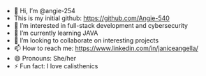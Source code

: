 - 👋 Hi, I’m @angie-254
- This is my initial github: https://github.com/Angie-540
- 👀 I’m interested in full-stack development and cybersecurity
- 🌱 I’m currently learning JAVA
- 💞️ I’m looking to collaborate on interesting projects
- 📫 How to reach me: https://www.linkedin.com/in/janiceangella/
- 😄 Pronouns: She/her
- ⚡ Fun fact: I love calisthenics

<!---
angie-254/angie-254 is a ✨ special ✨ repository because its `README.md` (this file) appears on your GitHub profile.
You can click the Preview link to take a look at your changes.
--->
